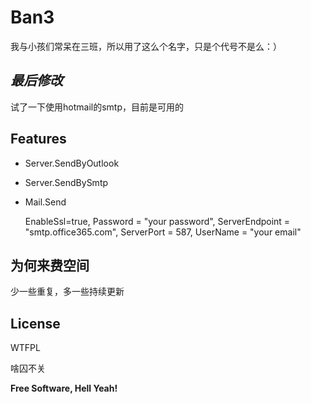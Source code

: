 ﻿# Ban3
我与小孩们常呆在三班，所以用了这么个名字，只是个代号不是么：）

## _最后修改_
试了一下使用hotmail的smtp，目前是可用的

## Features

- Server.SendByOutlook
- Server.SendBySmtp
- Mail.Send

    EnableSsl=true,
    Password = "your password",
    ServerEndpoint = "smtp.office365.com",
    ServerPort = 587,
    UserName = "your email"



## 为何来费空间

少一些重复，多一些持续更新

## License

WTFPL

啥囚不关

**Free Software, Hell Yeah!**